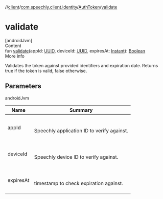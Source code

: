 //[client](../../index.md)/[com.speechly.client.identity](../index.md)/[AuthToken](index.md)/[validate](validate.md)



# validate  
[androidJvm]  
Content  
fun [validate](validate.md)(appId: [UUID](https://developer.android.com/reference/kotlin/java/util/UUID.html), deviceId: [UUID](https://developer.android.com/reference/kotlin/java/util/UUID.html), expiresAt: [Instant](https://developer.android.com/reference/kotlin/java/time/Instant.html)): [Boolean](https://kotlinlang.org/api/latest/jvm/stdlib/kotlin/-boolean/index.html)  
More info  


Validates the token against provided identifiers and expiration date. Returns true if the token is valid, false otherwise.



## Parameters  
  
androidJvm  
  
|  Name|  Summary| 
|---|---|
| <a name="com.speechly.client.identity/AuthToken/validate/#java.util.UUID#java.util.UUID#java.time.Instant/PointingToDeclaration/"></a>appId| <a name="com.speechly.client.identity/AuthToken/validate/#java.util.UUID#java.util.UUID#java.time.Instant/PointingToDeclaration/"></a><br><br>Speechly application ID to verify against.<br><br>
| <a name="com.speechly.client.identity/AuthToken/validate/#java.util.UUID#java.util.UUID#java.time.Instant/PointingToDeclaration/"></a>deviceId| <a name="com.speechly.client.identity/AuthToken/validate/#java.util.UUID#java.util.UUID#java.time.Instant/PointingToDeclaration/"></a><br><br>Speechly device ID to verify against.<br><br>
| <a name="com.speechly.client.identity/AuthToken/validate/#java.util.UUID#java.util.UUID#java.time.Instant/PointingToDeclaration/"></a>expiresAt| <a name="com.speechly.client.identity/AuthToken/validate/#java.util.UUID#java.util.UUID#java.time.Instant/PointingToDeclaration/"></a><br><br>timestamp to check expiration against.<br><br>
  
  



